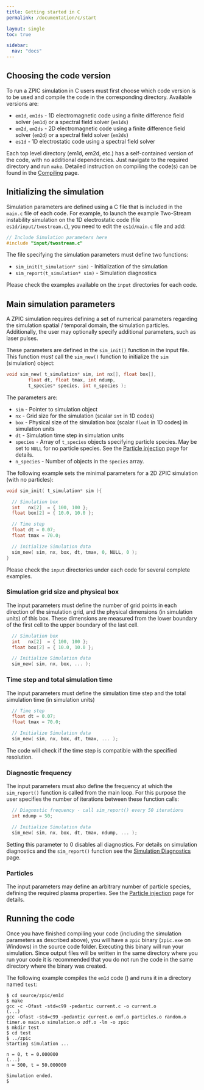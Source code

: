 ```yaml
---
title: Getting started in C
permalink: /documentation/c/start

layout: single
toc: true

sidebar:
  nav: "docs"
---
```


## Choosing the code version

To run a ZPIC simulation in C users must first choose which code version is to be used and compile the code in the corresponding directory. Available versions are:

* `em1d`, `em1ds` - 1D electromagnetic code using a finite difference field solver (`em1d`) or a spectral field solver (`em1ds`)
* `em2d`, `em2ds` - 2D electromagnetic code using a finite difference field solver (`em2d`) or a spectral field solver (`em2ds`)
* `es1d` - 1D electrostatic code using a spectral field solver

Each top level directory (em1d, em2d, etc.) has a self-contained version of the code, with no additional dependencies. Just navigate to the required directory and run `make`. Detailed instruction on compiling the code(s) can be found in the [Compiling](/start/compile) page.

## Initializing the simulation

Simulation parameters are defined using a C file that is included in the `main.c` file of each code. For example, to launch the example Two-Stream instability simulation on the 1D electrostatic code (file `es1d/input/twostream.c`), you need to edit the `es1d/main.c` file and add:

```c
// Include Simulation parameters here
#include "input/twostream.c"
```

The file specifying the simulation parameters must define two functions:

* `sim_init(t_simulation* sim)`   - Initialization of the simulation
* `sim_report(t_simulation* sim)` - Simulation diagnostics

Please check the examples available on the `input` directories for each code.

## Main simulation parameters

A ZPIC simulation requires defining a set of numerical parameters regarding the simulation spatial / temporal domain, the simulation particles. Additionally, the user may optionally specify additional parameters, such as laser pulses.

These parameters are defined in the `sim_init()` function in the input file. This function *must* call the `sim_new()` function to initialize the `sim` (simulation) object:

```c
void sim_new( t_simulation* sim, int nx[], float box[], 
        float dt, float tmax, int ndump,
        t_species* species, int n_species );
```

The parameters are:

* `sim` -  Pointer to simulation object
* `nx` - Grid size for the simulation (scalar `int` in 1D codes)
* `box` - Physical size of the simulation box (scalar `float` in 1D codes) in simulation units
* `dt` - Simulation time step in simulation units
* `species` - Array of `t_species` objects specifying particle species. May be set to `NULL` for no particle species. See the [Particle injection](particles) page for details.
* `n_species` - Number of objects in the `species` array.

The following example sets the minimal parameters for a 2D ZPIC simulation (with no particles):

```c
void sim_init( t_simulation* sim ){

  // Simulation box
  int   nx[2]  = { 100, 100 };
  float box[2] = { 10.0, 10.0 };

  // Time step
  float dt = 0.07;
  float tmax = 70.0;

  // Initialize Simulation data
  sim_new( sim, nx, box, dt, tmax, 0, NULL, 0 );
}
```

Please check the `input` directories under each code for several complete examples.

### Simulation grid size and physical box

The input parameters must define the number of grid points in each direction of the simulation grid, and the physical dimensions (in simulation units) of this box. These dimensions are measured from the lower boundary of the first cell to the upper boundary of the last cell.

```c
  // Simulation box
  int   nx[2]  = { 100, 100 };
  float box[2] = { 10.0, 10.0 };

  // Initialize Simulation data
  sim_new( sim, nx, box, ... );
```

### Time step and total simulation time

The input parameters must define the simulation time step and the total simulation time (in simulation units)

```c
  // Time step
  float dt = 0.07;
  float tmax = 70.0;

  // Initialize Simulation data
  sim_new( sim, nx, box, dt, tmax, ... );
```

The code will check if the time step is compatible with the specified resolution.

### Diagnostic frequency

The input parameters must also define the frequency at which the `sim_report()` function is called from the main loop. For this purpose the user specifies the number of iterations between these function calls:

```c
  // Diagnostic frequency - call sim_report() every 50 iterations
  int ndump = 50;

  // Initialize Simulation data
  sim_new( sim, nx, box, dt, tmax, ndump, ... );
```

Setting this parameter to 0 disables all diagnostics. For details on simulation diagnostics and the `sim_report()` function see the [Simulation Diagnostics](diag) page.

### Particles

The input parameters may define an arbitrary number of particle species, defining the required plasma properties. See the [Particle injection](particles) page for details.

## Running the code

Once you have finished compiling your code (including the simulation parameters as described above), you will have a `zpic` binary (`zpic.exe` on Windows) in the source code folder. Executing this binary will run your simulation. Since output files will be written in the same directory where you run your code it is recommended that you do not run the code in the same directory where the binary was created.

The following example compiles the `em1d` code () and runs it in a directory named `test`:

```shell
$ cd source/zpic/em1d
$ make
gcc -c -Ofast -std=c99 -pedantic current.c -o current.o
(...)
gcc -Ofast -std=c99 -pedantic current.o emf.o particles.o random.o timer.o main.o simulation.o zdf.o -lm -o zpic
$ mkdir test
$ cd test
$ ../zpic
Starting simulation ...

n = 0, t = 0.000000
(...)
n = 500, t = 50.000000

Simulation ended.
$
```
